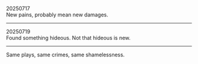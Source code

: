 20250717\
New pains, probably mean new damages.

---

20250719\
Found something hideous. Not that hideous is new.

---

Same plays, same crimes, same shamelessness.
